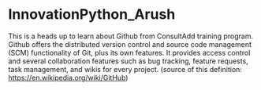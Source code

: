 # InnovationPython_Arush
This is a heads up to learn about Github from ConsultAdd training program.
Github offers the distributed version control and source code management (SCM) functionality of Git, plus its own features. It provides access control and several collaboration features such as bug tracking, feature requests, task management, and wikis for every project. (source of this definition: https://en.wikipedia.org/wiki/GitHub)
